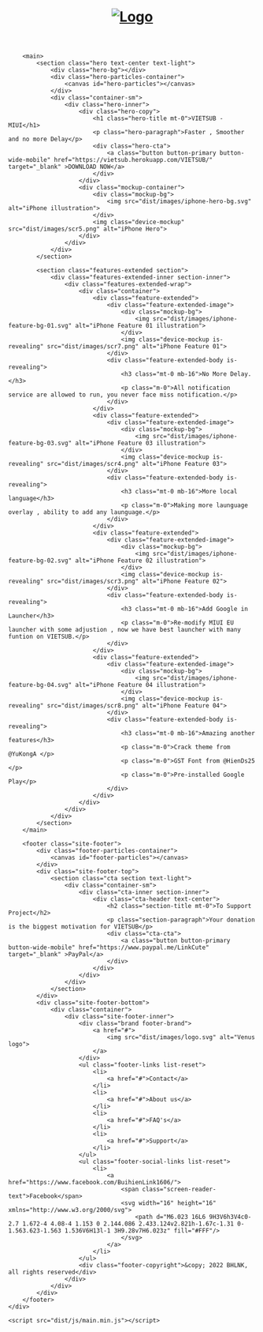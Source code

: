 
<!DOCTYPE html>
<html lang="en" class="no-js">
<head>
    <meta charset="utf-8">
    <meta http-equiv="X-UA-Compatible" content="IE=edge">
    <meta name="viewport" content="width=device-width, initial-scale=1">
    <title>VIETSUB</title>
    <link href="https://fonts.googleapis.com/css?family=Heebo:400,700|Oxygen:700" rel="stylesheet">
    <link rel="stylesheet" href="dist/css/style.css">
    <script src="https://unpkg.com/scrollreveal@4.0.5/dist/scrollreveal.min.js"></script>
</head>
<body class="is-boxed has-animations">
    <div class="body-wrap boxed-container">
        <header class="site-header text-light">
            <div class="container">
                <div class="site-header-inner">
                    <div class="brand header-brand">
                        <h1 class="m-0">
                            <a href="#">
								<img class="header-logo-image" src="dist/images/logo.svg" alt="Logo">
                            </a>
                        </h1>
                    </div>
                </div>
            </div>
        </header>

        <main>
            <section class="hero text-center text-light">
				<div class="hero-bg"></div>
				<div class="hero-particles-container">
					<canvas id="hero-particles"></canvas>
				</div>
                <div class="container-sm">
                    <div class="hero-inner">
						<div class="hero-copy">
	                        <h1 class="hero-title mt-0">VIETSUB - MIUI</h1>
	                        <p class="hero-paragraph">Faster , Smoother and no more Delay</p>
	                        <div class="hero-cta">
								<a class="button button-primary button-wide-mobile" href="https://vietsub.herokuapp.com/VIETSUB/" target="_blank" >DOWNLOAD NOW</a>
							</div>
						</div>
						<div class="mockup-container">
							<div class="mockup-bg">
								<img src="dist/images/iphone-hero-bg.svg" alt="iPhone illustration">
							</div>
							<img class="device-mockup" src="dist/images/scr5.png" alt="iPhone Hero">
						</div>
                    </div>
                </div>
            </section>

			<section class="features-extended section">
                <div class="features-extended-inner section-inner">
					<div class="features-extended-wrap">
						<div class="container">
							<div class="feature-extended">
								<div class="feature-extended-image">
									<div class="mockup-bg">
										<img src="dist/images/iphone-feature-bg-01.svg" alt="iPhone Feature 01 illustration">
									</div>
									<img class="device-mockup is-revealing" src="dist/images/scr7.png" alt="iPhone Feature 01">
								</div>
								<div class="feature-extended-body is-revealing">
									<h3 class="mt-0 mb-16">No More Delay.</h3>
									<p class="m-0">All notification service are allowed to run, you never face miss notification.</p>
								</div>
							</div>
							<div class="feature-extended">
								<div class="feature-extended-image">
									<div class="mockup-bg">
										<img src="dist/images/iphone-feature-bg-03.svg" alt="iPhone Feature 03 illustration">
									</div>
									<img class="device-mockup is-revealing" src="dist/images/scr4.png" alt="iPhone Feature 03">
								</div>
								<div class="feature-extended-body is-revealing">
									<h3 class="mt-0 mb-16">More local language</h3>
									<p class="m-0">Making more launguage overlay , ability to add any launguage.</p>
								</div>
							</div>
							<div class="feature-extended">
								<div class="feature-extended-image">
									<div class="mockup-bg">
										<img src="dist/images/iphone-feature-bg-02.svg" alt="iPhone Feature 02 illustration">
									</div>
									<img class="device-mockup is-revealing" src="dist/images/scr3.png" alt="iPhone Feature 02">
								</div>
								<div class="feature-extended-body is-revealing">
									<h3 class="mt-0 mb-16">Add Google in Launcher</h3>
									<p class="m-0">Re-modify MIUI EU launcher with some adjustion , now we have best launcher with many funtion on VIETSUB.</p>
								</div>
							</div>
							<div class="feature-extended">
								<div class="feature-extended-image">
									<div class="mockup-bg">
										<img src="dist/images/iphone-feature-bg-04.svg" alt="iPhone Feature 04 illustration">
									</div>
									<img class="device-mockup is-revealing" src="dist/images/scr8.png" alt="iPhone Feature 04">
								</div>
								<div class="feature-extended-body is-revealing">
									<h3 class="mt-0 mb-16">Amazing another features</h3>
									<p class="m-0">Crack theme from @YuKongA </p>
									<p class="m-0">GST Font from @HienDs25 </p>
									<p class="m-0">Pre-installed Google Play</p>
								</div>
							</div>
						</div>
					</div>
                </div>
            </section>
        </main>

		<footer class="site-footer">
			<div class="footer-particles-container">
				<canvas id="footer-particles"></canvas>
			</div>
			<div class="site-footer-top">
				<section class="cta section text-light">
					<div class="container-sm">
						<div class="cta-inner section-inner">
							<div class="cta-header text-center">
								<h2 class="section-title mt-0">To Support Project</h2>
								<p class="section-paragraph">Your donation is the biggest motivation for VIETSUB</p>
								<div class="cta-cta">
									<a class="button button-primary button-wide-mobile" href="https://www.paypal.me/LinkCute" target="_blank" >PayPal</a>
								</div>
							</div>
						</div>
					</div>
				</section>
			</div>
			<div class="site-footer-bottom">
				<div class="container">
					<div class="site-footer-inner">
						<div class="brand footer-brand">
							<a href="#">
								<img src="dist/images/logo.svg" alt="Venus logo">
							</a>
						</div>
						<ul class="footer-links list-reset">
							<li>
								<a href="#">Contact</a>
							</li>
							<li>
								<a href="#">About us</a>
							</li>
							<li>
								<a href="#">FAQ's</a>
							</li>
							<li>
								<a href="#">Support</a>
							</li>
						</ul>
						<ul class="footer-social-links list-reset">
							<li>
								<a href="https://www.facebook.com/BuihienLink1606/">
									<span class="screen-reader-text">Facebook</span>
									<svg width="16" height="16" xmlns="http://www.w3.org/2000/svg">
										<path d="M6.023 16L6 9H3V6h3V4c0-2.7 1.672-4 4.08-4 1.153 0 2.144.086 2.433.124v2.821h-1.67c-1.31 0-1.563.623-1.563 1.536V6H13l-1 3H9.28v7H6.023z" fill="#FFF"/>
									</svg>
								</a>
							</li>
						</ul>
						<div class="footer-copyright">&copy; 2022 BHLNK, all rights reserved</div>
					</div>
				</div>
			</div>
        </footer>
    </div>

    <script src="dist/js/main.min.js"></script>
</body>
</html>
